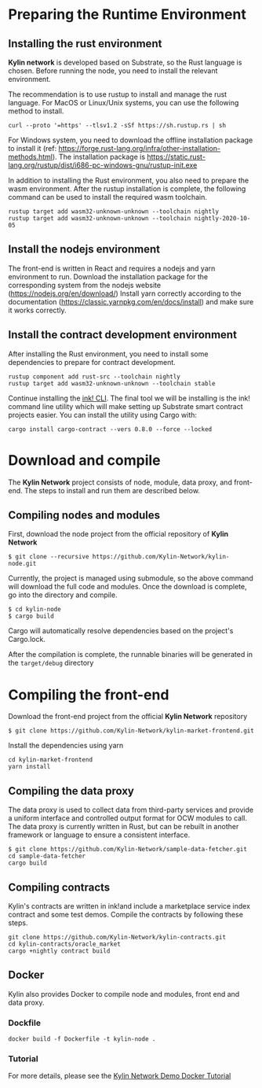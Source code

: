 # Preparing the Runtime Environment
## Installing the rust environment

**Kylin network** is developed based on Substrate, so the Rust language is chosen. Before running the node, you need to install the relevant environment.

The recommendation is to use rustup to install and manage the rust language. For MacOS or Linux/Unix systems, you can use the following method to install.

```
curl --proto '=https' --tlsv1.2 -sSf https://sh.rustup.rs | sh
```

For Windows system, you need to download the offline installation package to install it (ref: https://forge.rust-lang.org/infra/other-installation-methods.html). The installation package is
https://static.rust-lang.org/rustup/dist/i686-pc-windows-gnu/rustup-init.exe


In addition to installing the Rust environment, you also need to prepare the wasm environment. After the rustup installation is complete, the following command can be used to install the required wasm toolchain.

```
rustup target add wasm32-unknown-unknown --toolchain nightly
rustup target add wasm32-unknown-unknown --toolchain nightly-2020-10-05
```
## Install the nodejs environment

The front-end is written in React and requires a nodejs and yarn environment to run.
Download the installation package for the corresponding system from the nodejs website (https://nodejs.org/en/download/)
Install yarn correctly according to the documentation (https://classic.yarnpkg.com/en/docs/install) and make sure it works correctly.

## Install the contract development environment

After installing the Rust environment, you need to install some dependencies to prepare for contract development.

```
rustup component add rust-src --toolchain nightly
rustup target add wasm32-unknown-unknown --toolchain stable
```

Continue installing the [ink! CLI](https://substrate.dev/substrate-contracts-workshop/#/0/setup?id=ink-cli). The final tool we will be installing is the ink! command line utility which will make setting up Substrate smart contract projects easier.
You can install the utility using Cargo with:

```
cargo install cargo-contract --vers 0.8.0 --force --locked
```

# Download and compile

The **Kylin Network** project consists of node, module, data proxy, and front-end. The steps to install and run them are described below.

## Compiling nodes and modules
First, download the node project from the official repository of **Kylin Network**

```
$ git clone --recursive https://github.com/Kylin-Network/kylin-node.git 
```
Currently, the project is managed using submodule, so the above command will download the full code and modules.
Once the download is complete, go into the directory and compile.

```
$ cd kylin-node
$ cargo build
```

Cargo will automatically resolve dependencies based on the project's Cargo.lock.

After the compilation is complete, the runnable binaries will be generated in the `target/debug` directory

# Compiling the front-end

Download the front-end project from the official **Kylin Network** repository

```
$ git clone https://github.com/Kylin-Network/kylin-market-frontend.git
```

Install the dependencies using yarn

```
cd kylin-market-frontend
yarn install
```

## Compiling the data proxy

The data proxy is used to collect data from third-party services and provide a uniform interface and controlled output format for OCW modules to call. The data proxy is currently written in Rust, but can be rebuilt in another framework or language to ensure a consistent interface.

```
$ git clone https://github.com/Kylin-Network/sample-data-fetcher.git
cd sample-data-fetcher
cargo build
```

## Compiling contracts

Kylin's contracts are written in ink!and include a marketplace service index contract and some test demos. Compile the contracts by following these steps.

```
git clone https://github.com/Kylin-Network/kylin-contracts.git
cd kylin-contracts/oracle_market
cargo +nightly contract build
```

## Docker
Kylin also provides Docker to compile node and modules, front end and data proxy.

### Dockfile

```
docker build -f Dockerfile -t kylin-node .
```

### Tutorial

For more details, please see the [Kylin Network Demo Docker Tutorial]()




